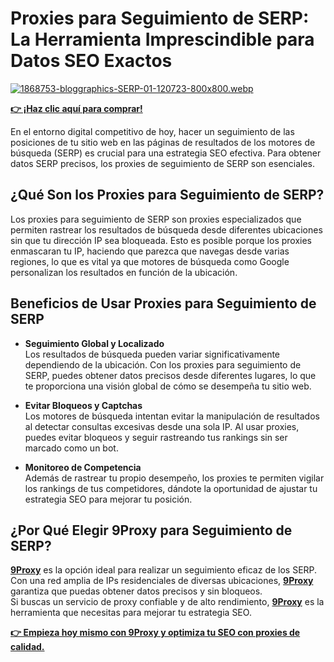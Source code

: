 # Proxies para Seguimiento de SERP: La Herramienta Imprescindible para Datos SEO Exactos

[![1868753-bloggraphics-SERP-01-120723-800x800.webp](https://i.postimg.cc/tTWxtS2Q/1868753-bloggraphics-SERP-01-120723-800x800.webp)](https://postimg.cc/S2QRmGBD)

**[👉 ¡Haz clic aquí para comprar!](https://the9proxy.short.gy/github-pricing-sophie89)**

En el entorno digital competitivo de hoy, hacer un seguimiento de las posiciones de tu sitio web en las páginas de resultados de los motores de búsqueda (SERP) es crucial para una estrategia SEO efectiva. Para obtener datos SERP precisos, los proxies de seguimiento de SERP son esenciales.

## ¿Qué Son los Proxies para Seguimiento de SERP?

Los proxies para seguimiento de SERP son proxies especializados que permiten rastrear los resultados de búsqueda desde diferentes ubicaciones sin que tu dirección IP sea bloqueada. Esto es posible porque los proxies enmascaran tu IP, haciendo que parezca que navegas desde varias regiones, lo que es vital ya que motores de búsqueda como Google personalizan los resultados en función de la ubicación.

## Beneficios de Usar Proxies para Seguimiento de SERP

- **Seguimiento Global y Localizado**  
  Los resultados de búsqueda pueden variar significativamente dependiendo de la ubicación. Con los proxies para seguimiento de SERP, puedes obtener datos precisos desde diferentes lugares, lo que te proporciona una visión global de cómo se desempeña tu sitio web.

- **Evitar Bloqueos y Captchas**  
  Los motores de búsqueda intentan evitar la manipulación de resultados al detectar consultas excesivas desde una sola IP. Al usar proxies, puedes evitar bloqueos y seguir rastreando tus rankings sin ser marcado como un bot.

- **Monitoreo de Competencia**  
  Además de rastrear tu propio desempeño, los proxies te permiten vigilar los rankings de tus competidores, dándote la oportunidad de ajustar tu estrategia SEO para mejorar tu posición.

## ¿Por Qué Elegir 9Proxy para Seguimiento de SERP?

**[9Proxy](https://the9proxy.short.gy/github-homepage-sophie89)** es la opción ideal para realizar un seguimiento eficaz de los SERP. Con una red amplia de IPs residenciales de diversas ubicaciones, **[9Proxy](https://the9proxy.short.gy/github-homepage-sophie89)** garantiza que puedas obtener datos precisos y sin bloqueos.  
Si buscas un servicio de proxy confiable y de alto rendimiento, **[9Proxy](https://the9proxy.short.gy/github-homepage-sophie89)** es la herramienta que necesitas para mejorar tu estrategia SEO.

**[👉 Empieza hoy mismo con 9Proxy y optimiza tu SEO con proxies de calidad.](https://the9proxy.short.gy/github-homepage-sophie89)**
